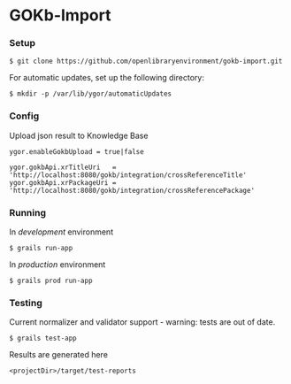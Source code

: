 # GOKb-Import

### Setup

    $ git clone https://github.com/openlibraryenvironment/gokb-import.git

For automatic updates, set up the following directory:

    $ mkdir -p /var/lib/ygor/automaticUpdates
    
### Config

Upload json result to Knowledge Base

	ygor.enableGokbUpload = true|false
	
	ygor.gokbApi.xrTitleUri   = 'http://localhost:8080/gokb/integration/crossReferenceTitle'
	ygor.gokbApi.xrPackageUri = 'http://localhost:8080/gokb/integration/crossReferencePackage'
	
### Running

In _development_ environment

	$ grails run-app
	
In _production_ environment

	$ grails prod run-app

### Testing

Current normalizer and validator support - warning: tests are out of date.

	$ grails test-app

Results are generated here

	<projectDir>/target/test-reports
	
